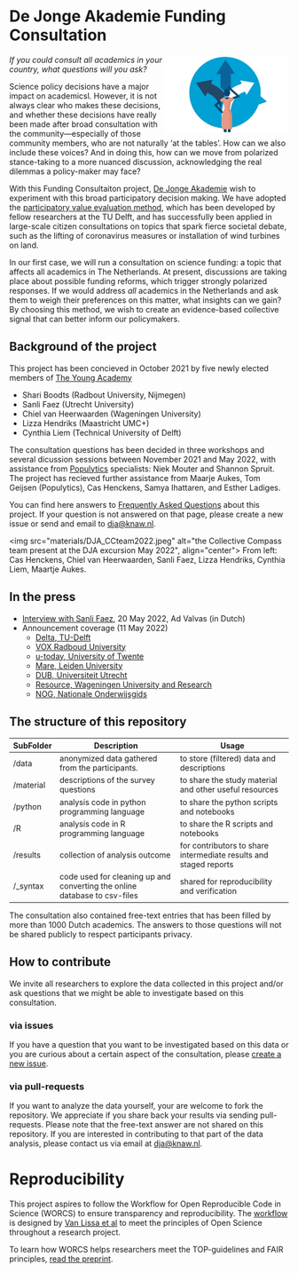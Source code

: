 # De Jonge Akademie Funding Consultation 


<a href='https://dejongeakademie.nl/en/projects/2150102.aspx'><img src='material/logo_collective_compass.png' align="right" height="139"></a>

<!-- a brief introduction to explain what the project is about    -->
*If you could consult all academics in your country, what questions will you ask?*

Science policy decisions have a major impact on academicsl. However, it is not always clear who makes these decisions, and whether these decisions have really been made after broad consultation with the community—especially of those community members, who are not naturally ‘at the tables’. How can we also include these voices? And in doing this, how can we move from polarized stance-taking to a more nuanced discussion, acknowledging the real dilemmas a policy-maker may face?

With this Funding Consultaiton project, [De Jonge Akademie](https://dejongeakademie.nl/) wish to experiment with this broad participatory decision making. We have adopted the [participatory value evaluation method](https://www.tudelft.nl/en/tpm/pve), which has been developed by fellow researchers at the TU Delft, and has successfully been applied in large-scale citizen consultations on topics that spark fierce societal debate, such as the lifting of coronavirus measures or installation of wind turbines on land.

In our first case, we will run a consultation on science funding: a topic that affects all academics in The Netherlands. At present, discussions are taking place about possible funding reforms, which trigger strongly polarized responses. If we would address *all* academics in the Netherlands and ask them to weigh their preferences on this matter, what insights can we gain? By choosing this method, we wish to create an evidence-based collective signal that can better inform our policymakers.

## Background of the project

<!-- A few words on the history of the project-->
This project has been concieved in October 2021 by five newly elected members of [The Young Academy](https://www.dejongeakademie.nl/en/default.aspx)
+ Shari Boodts (Radbout University, Nijmegen)
+ Sanli Faez (Utrecht University)
+ Chiel van Heerwaarden (Wageningen University)
+ Lizza Hendriks (Maastricht UMC+)
+ Cynthia Liem (Technical University of Delft)

The consultation questions has been decided in three workshops and several dicussion sessions between November 2021 and May 2022, with assistance from [Populytics](https://populytics.nl/en/) specialists: Niek Mouter and Shannon Spruit. The project has recieved further assistance from Maarje Aukes, Tom Geijsen (Populytics), Cas Henckens, Samya Ihattaren, and Esther Ladiges.

You can find here answers to [Frequently Asked Questions](https://dejongeakademie.nl/faq+raadpleging+onderzoeksfinanciering/faq+research+funding+consultation/default.aspx#question=2210946) about this project. If your question is not answered on that page, please create a new issue or send and email to dja@knaw.nl.

 
<img src="materials/DJA_CCteam2022.jpeg" alt="the Collective Compass team present at the DJA excursion May 2022", align="center">
From left: Cas Henckens, Chiel van Heerwaarden, Sanli Faez, Lizza Hendriks, Cynthia Liem, Maartje Aukes.


## In the press

+ [Interview with Sanli Faez](https://www.advalvas.vu.nl/nieuws/jonge-akademie-wil-wetenschappers-laten-meedenken-over-verdeling-onderzoeksgeld), 20 May 2022, Ad Valvas  (in Dutch)
+ Announcement coverage (11 May 2022)
    * [Delta, TU-Delft](https://www.delta.tudelft.nl/article/hoe-zou-jij-900-miljoen-euro-verdelen-vraagt-jonge-akademie#)
    * [VOX Radboud University](https://www.voxweb.nl/kort-nieuws/de-jonge-akademie-evalueert-onderzoeksfinanciering)
    * [u-today, University of Twente](https://www.utoday.nl/news/71419/hoe-zou-jij-900-miljoen-euro-verdelen-vraagt-jonge-akademie)
    * [Mare, Leiden University](https://www.mareonline.nl/nieuws/jonge-akademie-onderzoekt-hoe-zouden-jonge-wetenschappers-het-geld-verdelen/)
    * [DUB, Universiteit Utrecht](https://dub.uu.nl/nl/nieuws/%e2%80%98laat-het-stille-midden-meedenken-over-onderzoeksgeld%e2%80%99)
    * [Resource, Wageningen University and Research](https://www.resource-online.nl/index.php/2022/05/17/raadpleging-jonge-akademie-over-verdeling-onderzoeksgeld/)
    * [NOG, Nationale Onderwijsgids](https://www.nationaleonderwijsgids.nl/universiteit/nieuws/61535-de-jonge-akademie-geeft-wetenschappers-kans-om-mee-te-denken-over-geld.html)
    

## The structure of this repository

<!--  You can add rows to this table, using "|" to separate columns.         -->
SubFolder                    | Description                     | Usage         
----------------------------- | -------------------------------- | --------------
/data | anonymized data gathered from the participants. | to store (filtered) data and descriptions
/material | descriptions of the survey questions | to share the study material and other useful resources
/python | analysis code in python programming language | to share the python scripts and notebooks
/R | analysis code in R programming language | to share the R scripts and notebooks
/results | collection of analysis outcome  | for contributors to share intermediate results and staged reports
/_syntax | code used for cleaning up and converting the online database to csv-files | shared for reproducibility and verification


The consultation also contained free-text entries that has been filled by more than 1000 Dutch academics. 
The answers to those questions will not be shared publicly to respect participants privacy.


<!--  You can consider adding the following to this file:                    -->
<!--  * A citation reference for your project                                -->
<!--  * Contact information for questions/comments                           -->
<!--  * How people can offer to contribute to the project                    -->
<!--  * A contributor code of conduct, https://www.contributor-covenant.org/ -->

## How to contribute
We invite all researchers to explore the data collected in this project and/or ask questions that we might be able to investigate based on this consultation. 

### via issues
If you have a question that you want to be investigated based on this data or you are curious about a certain aspect of the consultation, please [create a new issue](https://github.com/DeJongeAkademie/FundingConsultation2022/issues/new/choose). 

### via pull-requests
If you want to analyze the data yourself, your are welcome to fork the repository. We appreciate if you share back your results via sending pull-requests.
Please note that the free-text answer are not shared on this repository. If you are interested in contributing to that part of the data analysis, please contact us via email at dja@knaw.nl.


# Reproducibility

This project aspires to follow the Workflow for Open Reproducible Code in Science (WORCS) to
ensure transparency and reproducibility. The [workflow](https://psyarxiv.com/k4wde/) is designed by 
[Van Lissa et al](10.31234/osf.io/k4wde)  to meet the principles of Open Science throughout a research project. 

To learn how WORCS helps researchers meet the TOP-guidelines and FAIR principles,
[read the preprint](https://osf.io/zcvbs/).
